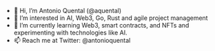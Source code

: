 - 👋 Hi, I’m Antonio Quental (@aquental)
- 👀 I’m interested in AI, Web3, Go, Rust and agile project management
- 🌱 I’m currently learning Web3, smart contracts, and NFTs and experimenting with technologies like AI.
- 📫 Reach me at Twitter: @antonioquental

<!---
aquental/aquental is a ✨ special ✨ repository because its `README.md` (this file) appears on your GitHub profile.
You can click the Preview link to take a look at your changes.
--->
